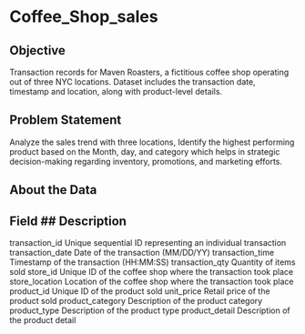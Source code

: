 # Coffee_Shop_sales
## Objective
Transaction records for Maven Roasters, a fictitious coffee shop operating out of three NYC locations. Dataset includes the transaction date, timestamp and location, along with product-level details.
## Problem Statement
Analyze the sales trend with three locations, Identify the highest performing product based on the Month, day, and category which helps in strategic decision-making regarding inventory, promotions, and marketing efforts.

## About the Data
## Field 	          ## Description
transaction_id	  Unique sequential ID representing an individual transaction
transaction_date	Date of the transaction (MM/DD/YY)
transaction_time	Timestamp of the transaction (HH:MM:SS)
transaction_qty	  Quantity of items sold
store_id	        Unique ID of the coffee shop where the transaction took place
store_location	  Location of the coffee shop where the transaction took place
product_id	      Unique ID of the product sold
unit_price	      Retail price of the product sold
product_category	Description of the product category
product_type	    Description of the product type
product_detail	  Description of the product detail

